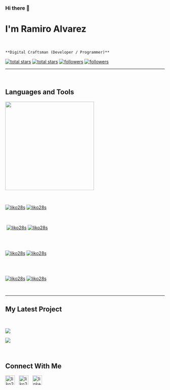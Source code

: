 ### Hi there 👋
<h1> I'm Ramiro Alvarez</h1>
<br /> 

                    
`**Digital Craftsman (Developer / Programmer)**`

                    

<p align="left"></p>
<p align="left"> 
  <a href="https://github.com/liko28s?tab=repositories&sort=stargazers#gh-light-mode-only">
    <img alt="total stars" title="Total stars on GitHub" src="https://custom-icon-badges.demolab.com/github/stars/liko28s?color=3ea97d&style=for-the-badge&labelColor=40b682&logo=star#gh-light-mode-only"/></a>
  
  <a href="https://github.com/liko28s?tab=repositories&sort=stargazers#gh-dark-mode-only">
    <img alt="total stars" title="Total stars on GitHub" src="https://custom-icon-badges.demolab.com/github/stars/liko28s?color=655489&style=for-the-badge&labelColor=c691e9&logo=star#gh-dark-mode-only"/></a>
  
  <a href="https://github.com/liko28s?tab=followers#gh-light-mode-only">
    <img alt="followers" title="Follow me on Github" src="https://custom-icon-badges.demolab.com/github/followers/liko28s?color=2c4954&labelColor=2c3e50&style=for-the-badge&logo=person-add&label=Follow&logoColor=white#gh-light-mode-only"/></a>
    
  <a href="https://github.com/liko28s?tab=followers#gh-dark-mode-only">
    <img alt="followers" title="Follow me on Github" src="https://custom-icon-badges.demolab.com/github/followers/liko28s?color=dacc84&labelColor=f9e692&style=for-the-badge&logo=person-add&label=Follow&logoColor=white#gh-dark-mode-only"/></a>
</p>

---
<br />

                    

<h2>Languages and Tools</h2> 
<p align="left">
<img width="280px"  src="https://skillicons.dev/icons?i=vite,python,docker,django,wagtail,js,ts,java,spring,aws,golang&perline=9"  />
</p>
<br />

                    

<p><a href="https://github.com/liko28s#gh-dark-mode-only" target="_blank"><img align="center" src="https://github-readme-stats.vercel.app/api/top-langs/?username=liko28s&langs_count=6&show_icon=true&layout=compact&theme=nightowl#gh-dark-mode-only" alt="liko28s" /></a>
  <a href="https://github.com/liko28s#gh-light-mode-only" target="_blank"><img align="center" src="https://github-readme-stats.vercel.app/api/top-langs/?username=liko28s&langs_count=6&show_icon=true&layout=compact&theme=vue#gh-light-mode-only" alt="liko28s" /></a>
</p>

<br />

<p>&nbsp;<a href="https://github.com/liko28s#gh-dark-mode-only" target="_blank"><img align="center" src="https://github-readme-stats.vercel.app/api?username=liko28s&count_private=true&show_icons=true&theme=nightowl#gh-dark-mode-only" alt="liko28s" /></a>
<a href="https://github.com/liko28s#gh-light-mode-only" target="_blank"><img align="center" src="https://github-readme-stats.vercel.app/api?username=liko28s&count_private=true&show_icons=true&theme=vue#gh-light-mode-only" alt="liko28s" /></a>
</p> 
<br>
<br />

<p><a href="https://github.com/liko28s#gh-dark-mode-only" target="_blank"><img align="center" src="https://streak-stats.demolab.com?user=liko28s&theme=nightowl#gh-dark-mode-only" alt="liko28s"/></a>
<a href="https://github.com/liko28s#gh-light-mode-only" target="_blank"><img align="center" src="https://streak-stats.demolab.com?user=liko28s&theme=vue#gh-light-mode-only" alt="liko28s"/></a></p>
<br/>
<br />

<p><a href="https://github.com/liko28s#gh-dark-mode-only" target="_blank"><img align="center" src="https://github-readme-activity-graph.cyclic.app/graph?username=liko28s&theme=nightowl#gh-dark-mode-only" alt="liko28s" /></a>
<a href="https://github.com/liko28s#gh-light-mode-only" target="_blank"><img align="center" src="https://github-readme-activity-graph.cyclic.app/graph?username=liko28s&theme=vue#gh-light-mode-only" alt="liko28s" /></a></p>
<br/>

---


                    

<h2>My Latest Project</h2> 
<br />
<p><a href="https://github.com/liko28s/wagtail-svg-images#gh-dark-mode-only" target="_blank"><img align="center" src="https://github-readme-stats.vercel.app/api/pin/?username=liko28s&repo=wagtail-svg-images&theme=nightowl&show_owner=true#gh-dark-mode-only"/></a></p>
<p><a href="https://github.com/liko28s/wagtail-svg-images#gh-light-mode-only" target="_blank"><img align="center" src="https://github-readme-stats.vercel.app/api/pin/?username=liko28s&repo=wagtail-svg-images&theme=vue&show_owner=true#gh-light-mode-only"/></a></p>
<br />


                    

<h2>Connect With Me</h2> 
<p align="left">
<a href="https://twitter.com/liko28s" target="_blank"><img align="left" width="30px" style="padding-right:10px;" src="https://raw.githubusercontent.com/rahuldkjain/github-profile-readme-generator/master/src/images/icons/Social/twitter.svg" alt="liko28s" /></a>
<a href="https://instagram.com/liko28s" target="_blank"><img align="left" width="30px" style="padding-right:10px" src="https://raw.githubusercontent.com/rahuldkjain/github-profile-readme-generator/master/src/images/icons/Social/instagram.svg" alt="liko28s" /></a>
<a href="https://www.linkedin.com/in/liko28s/" target="_blank"><img align="left" alt="linkedin" width="30px" style="padding-right: 10px;" src="https://cdn.jsdelivr.net/gh/devicons/devicon/icons/linkedin/linkedin-original.svg" /></a>
</p>
